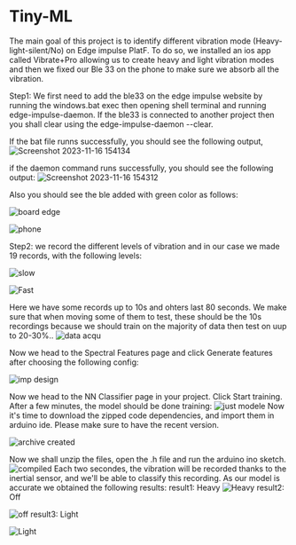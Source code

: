 # Tiny-ML
The main goal of this project is to identify different vibration mode (Heavy-light-silent/No) on Edge impulse PlatF. To do so, we installed an ios app called Vibrate+Pro allowing us to create heavy and light vibration modes and then we fixed our Ble 33 on the phone to make sure we absorb all the vibration.

Step1: We first need to add the ble33 on the edge impulse website by running the windows.bat exec then opening shell terminal and running edge-impulse-daemon. If the ble33 is connected to another project then you shall clear using the edge-impulse-daemon --clear. 

If the bat file runns successfully, you should see the following output,
![Screenshot 2023-11-16 154134](https://github.com/Omar-PRG/Tiny-ML/assets/93102956/6ea0cbf1-080f-4096-ad7b-e73d6a9bd1cd)

if the daemon command runs successfully, you should see the following output:
![Screenshot 2023-11-16 154312](https://github.com/Omar-PRG/Tiny-ML/assets/93102956/27f55510-cff6-45b3-975a-0f861a2b4c66)

Also you should see the ble added with green color as follows:

![board edge ](https://github.com/Omar-PRG/Tiny-ML/assets/93102956/60a647f6-4040-40bb-b8fa-be131ec5e90e)


![phone](https://github.com/Omar-PRG/Tiny-ML/assets/93102956/989b146f-134a-4d3c-99aa-560da3d220eb)

Step2: we record the different levels of vibration and in our case we made 19 records, with the following levels:

![slow](https://github.com/Omar-PRG/Tiny-ML/assets/93102956/494ecbd6-1e3b-452a-b5cf-3694964defa3)

![Fast](https://github.com/Omar-PRG/Tiny-ML/assets/93102956/6d192aa4-6718-4d14-9e24-574b0ec26f02)

Here we have some records up to 10s and ohters last 80 seconds. We make sure that when moving some of them to test, these should be the 10s recordings because we should train on the majority of data then test on uup to 20-30%..
![data acqu](https://github.com/Omar-PRG/Tiny-ML/assets/93102956/ce88864f-0624-4bfe-ba58-66422e16d810)


Now we head to the Spectral Features page and click Generate features after choosing the following config:

![imp design](https://github.com/Omar-PRG/Tiny-ML/assets/93102956/b1389de7-aa4a-44d4-9fdc-2b136ec50438)

Now we head to the NN Classifier page in your project. Click Start training. After a few minutes, the model should be done training:
![just modele](https://github.com/Omar-PRG/Tiny-ML/assets/93102956/e8845fab-d11e-48e8-bc9f-35501b78169e)
Now it's time to download the zipped code dependencies, and import them in arduino ide. Please make sure to have the recent version.

![archive created](https://github.com/Omar-PRG/Tiny-ML/assets/93102956/f4f03913-8515-4157-b1ba-50ecab2147a0)

Now we  shall unzip the files, open the .h file and run the arduino ino sketch.
![compiled](https://github.com/Omar-PRG/Tiny-ML/assets/93102956/6b16a9b1-60bb-4d15-abfe-8cc7a471c877)
Each two secondes, the vibration will be recorded thanks to the inertial sensor, and we'll be able to classify this recording. As our model is accurate we obtained the following results:
result1: Heavy
![Heavy](https://github.com/Omar-PRG/Tiny-ML/assets/93102956/3c2a64ee-40e9-4e9a-bf37-4b3ce443790d)
result2: Off

![off](https://github.com/Omar-PRG/Tiny-ML/assets/93102956/67dd8ac6-ecd2-4715-8e47-30cdbd784d7f)
result3: Light

![Light](https://github.com/Omar-PRG/Tiny-ML/assets/93102956/00585206-c6cb-42f3-aac0-9e49c6386583)

